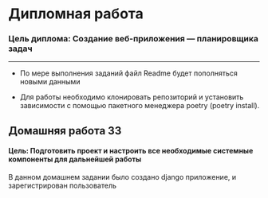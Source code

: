 # Дипломная работа
### Цель диплома: Создание веб-приложения — планировщика задач

____

- По мере выполнения заданий файл Readme будет пополняться новыми данными

- Для работы необходимо клонировать репозиторий и установить зависимости с помощью пакетного менеджера poetry (poetry
install).


## Домашняя работа 33
#### Цель: Подготовить проект и настроить все необходимые системные компоненты для дальнейшей работы
В данном домашнем задании было создано django приложение, и зарегистрирован пользователь
